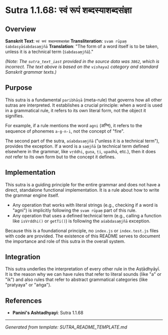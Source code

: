 # Sutra 1.1.68: स्वं रूपं शब्दस्याशब्दसंज्ञा

## Overview

**Sanskrit Text**: `स्वं रूपं शब्दस्याशब्दसंज्ञा`
**Transliteration**: `svam rūpaṃ śabdasyāśabdasaṃjñā`
**Translation**: "The form of a word itself is to be taken, unless it is a technical term (`śabdasaṃjñā`)."

*(Note: The `sutra_text_iast` provided in the source data was `3862`, which is incorrect. The text above is based on the `vishaya1` category and standard Sanskrit grammar texts.)*

## Purpose

This sutra is a fundamental `paribhāṣā` (meta-rule) that governs how all other sutras are interpreted. It establishes a crucial principle: when a word is used in a grammatical rule, it refers to its own literal form, not the object it signifies.

For example, if a rule mentions the word `agni` (अग्नि), it refers to the sequence of phonemes `a-g-n-i`, not the concept of "fire".

The second part of the sutra, `aśabdasaṃjñā` ("unless it is a technical term"), provides the exception. If a word is a `saṃjñā` (a technical term defined elsewhere in the grammar, like `vṛddhi`, `guṇa`, `ṭi`, `upadhā`, etc.), then it does *not* refer to its own form but to the concept it defines.

## Implementation

This sutra is a guiding principle for the entire grammar and does not have a direct, standalone functional implementation. It is a rule about how to write the grammar engine itself.

-   Any operation that works with literal strings (e.g., checking if a word is "agni") is implicitly following the `svam rūpaṃ` part of this rule.
-   Any operation that uses a defined technical term (e.g., calling a function like `isVrddhi()` or `getTi()`) is following the `aśabdasaṃjñā` exception.

Because this is a foundational principle, no `index.js` or `index.test.js` files with code are provided. The existence of this README serves to document the importance and role of this sutra in the overall system.

## Integration

This sutra underlies the interpretation of every other rule in the Aṣṭādhyāyī. It is the reason why we can have rules that refer to literal sounds (like "a" or "ik") and also rules that refer to abstract grammatical categories (like "pratyaya" or "aṅga").

## References

- **Panini's Ashtadhyayi**: Sutra 1.1.68

---

*Generated from template: SUTRA_README_TEMPLATE.md*
